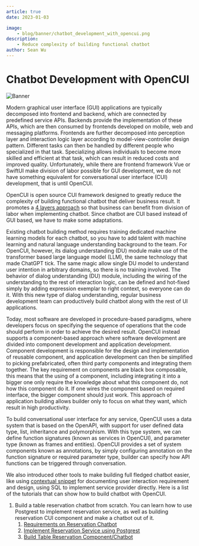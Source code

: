 ```yaml
---
article: true
date: 2023-01-03

image:
    - blog/banner/chatbot_development_with_opencui.png
description:
    - Reduce complexity of building functional chatbot
author: Sean Wu
---
```


# Chatbot Development with OpenCUI
![Banner](/images/blog/banner/chatbot_development_with_opencui.png)

Modern graphical user interface (GUI) applications are typically decomposed into frontend and backend, which are connected by predefined service APIs. Backends provide the implementation of these APIs, which are then consumed by frontends developed on mobile, web and messaging platforms. Frontends are further decomposed into perception layer and interaction logic layer according to model-view-controller design pattern. Different tasks can then be handled by different people who specialized in that task. Specializing allows individuals to become more skilled and efficient at that task, which can result in reduced costs and improved quality. Unfortunately, while there are frontend framework Vue or SwiftUI make division of labor possible for GUI development, we do not have something equivalent for conversational user interface (CUI) development, that is until OpenCUI.

OpenCUI is open source CUI framework designed to greatly reduce the complexity of building functional chatbot that deliver business result. It promotes a [4 layers approach](https://opencui.medium.com/4-layers-of-chatbot-658ccceea382) so that business can benefit from division of labor when implementing chatbot. Since chatbot are CUI based instead of GUI based, we have to make some adaptations. 

Existing chatbot building method requires training dedicated machine learning models for each chatbot, so you have to add talent with machine learning and natural language understanding background to the team. For OpenCUI, however, its dialog understanding (DU) module make use of the transformer based large language model (LLM), the same technology that made ChatGPT tick. The same magic allow single DU model to understand user intention in arbitrary domains, so there is no training involved. The behavior of dialog understanding (DU) module, including the wiring of the understanding to the rest of interaction logic, can be defined and hot-fixed simply by adding expression exemplar to right context, so everyone can do it. With this new type of dialog understanding, regular business development team can productively build chatbot along with the rest of UI applications. 

Today, most software are developed in procedure-based paradigms, where developers focus on specifying the sequence of operations that the code should perform in order to achieve the desired result. OpenCUI instead supports a component-based approach where software development are divided into component development and application development. Component development is responsible for the design and implementation of reusable component, and application development can then be simplified to picking prefabricated, often third party components and integrating them together. The key requirement on components are black box composable, this means that the using of a component, including integrating it into a bigger one only require the knowledge about what this component do, not how this component do it. If one wires the component based on required interface, the bigger component should just work. This approach of application building allows builder only to focus on what they want, which result in high productivity. 

To build conversational user interface for any service, OpenCUI uses a data system that is based on the OpenAPI, with support for user defined data type, list, inheritance and polymorphism. With this type system, we can define function signatures (known as services in OpenCUI), and parameter type (known as frames and entities). OpenCUI provides a set of system components known as annotations, by simply configuring annotation on the function signature or required parameter type, builder can specify how API functions can be triggered through conversation. 

We also introduced other tools to make building full fledged chatbot easier, like using [contextual snippet](https://opencui.io/articles/document-requirement-for-cui.html) for documenting user interaction requirement and design, using SQL to implement service provider directly. Here is a list of the tutorials that can show how to build chatbot with OpenCUI. 

1. Build a table reservation chatbot from scratch. You can learn how to use Postgrest to implement reservation service, as well as building reservation CUI component and make a chatbot out of it.
    1. [Requirements on Reservation Chatbot](requirements-on-reservation.md)
    2. [Implement Reservation Service using Postgrest](how-to-build-a-reservation-service.md)
    3. [Build Table Reservation Component/Chatbot](how-to-build-a-reservation-chatbot.md) 
